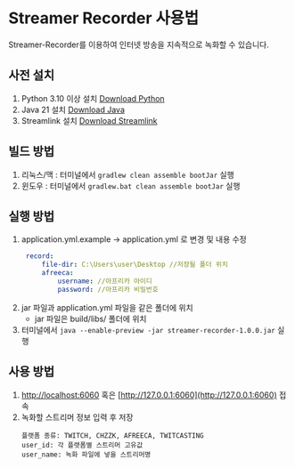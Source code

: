 # Streamer Recorder 사용법

Streamer-Recorder를 이용하여 인터넷 방송을 지속적으로 녹화할 수 있습니다.

## **사전 설치**

1. Python 3.10 이상 설치 [Download Python](https://www.python.org/downloads/)
2. Java 21 설치 [Download Java](https://aws.amazon.com/corretto/)
3. Streamlink 설치 [Download Streamlink](https://streamlink.github.io/install.html)


## **빌드 방법**

1. 리눅스/맥 : 터미널에서 `gradlew clean assemble bootJar` 실행
2. 윈도우    : 터미널에서 `gradlew.bat clean assemble bootJar` 실행
    

## **실행 방법**

1. application.yml.example → application.yml 로 변경 및 내용 수정
   ```yml
    record: 
        file-dir: C:\Users\user\Desktop //저장될 폴더 위치 
        afreeca: 
            username: //아프리카 아이디 
            password: //아프리카 비밀번호
    ```
2. jar 파일과 application.yml 파일을 같은 폴더에 위치
   - jar 파일은 build/libs/ 폴더에 위치
3. 터미널에서 `java --enable-preview -jar streamer-recorder-1.0.0.jar` 실행


## **사용 방법**

1. [http://localhost:6060](http://localhost:6060) 혹은 [http://127.0.0.1:6060](http://127.0.0.1:6060) 접속
2. 녹화할 스트리머 정보 입력 후 저장
   ```
   플랫폼 종류: TWITCH, CHZZK, AFREECA, TWITCASTING
   user_id: 각 플랫폼별 스트리머 고유값
   user_name: 녹화 파일에 넣을 스트리머명
   ```
